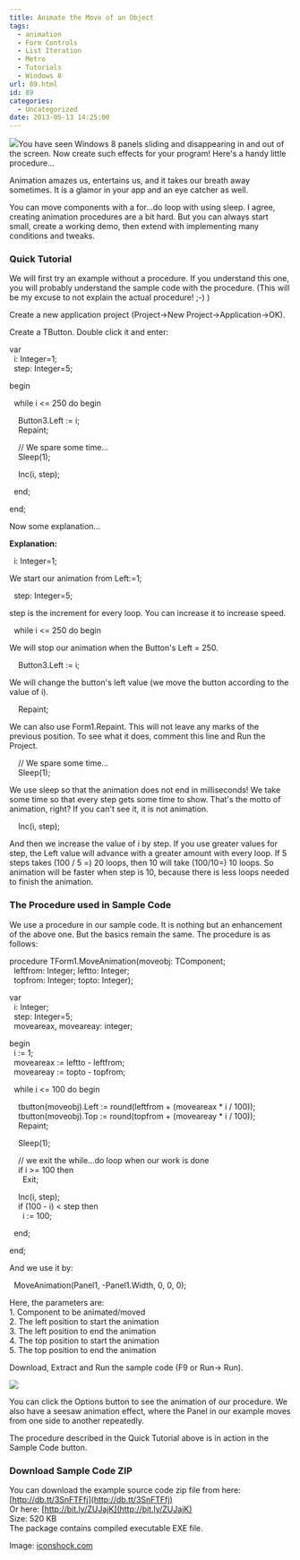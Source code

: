 ```yaml
---
title: Animate the Move of an Object
tags:
  - animation
  - Form Controls
  - List Iteration
  - Metro
  - Tutorials
  - Windows 8
url: 89.html
id: 89
categories:
  - Uncategorized
date: 2013-05-13 14:25:00
---
```


![](http://2.bp.blogspot.com/-25SPZHYcrfk/UZD3KbzdbtI/AAAAAAAAAwg/U-R7pQ-qVds/s1600/animation_icon.jpg)You have seen Windows 8 panels sliding and disappearing in and out of the screen. Now create such effects for your program! Here's a handy little procedure...  
  
  
  
Animation amazes us, entertains us, and it takes our breath away sometimes. It is a glamor in your app and an eye catcher as well.  
  
You can move components with a for...do loop with using sleep. I agree, creating animation procedures are a bit hard. But you can always start small, create a working demo, then extend with implementing many conditions and tweaks.  
  

### Quick Tutorial

We will first try an example without a procedure. If you understand this one, you will probably understand the sample code with the procedure. (This will be my excuse to not explain the actual procedure! ;-) )  
  
Create a new application project (Project->New Project->Application->OK).  
  
Create a TButton. Double click it and enter:  
  

var  
  i: Integer=1;  
  step: Integer=5;  
  
begin  
  
  while i <= 250 do begin  
  
    Button3.Left := i;  
    Repaint;  
  
    // We spare some time...  
    Sleep(1);  
  
    Inc(i, step);  
  
  end;  
  
end;

  
Now some explanation...  
  
**Explanation:**  
  
  i: Integer=1;  
  
We start our animation from Left:=1;  
  
  step: Integer=5;  
  
step is the increment for every loop. You can increase it to increase speed.  
  
  while i <= 250 do begin  
  
We will stop our animation when the Button's Left = 250.  
  
    Button3.Left := i;  
  
We will change the button's left value (we move the button according to the value of i).  
  
    Repaint;  
  
We can also use Form1.Repaint. This will not leave any marks of the previous position. To see what it does, comment this line and Run the Project.  
  
    // We spare some time...  
    Sleep(1);  
  
We use sleep so that the animation does not end in milliseconds! We take some time so that every step gets some time to show. That's the motto of animation, right? If you can't see it, it is not animation.  
  
    Inc(i, step);  
  
And then we increase the value of i by step. If you use greater values for step, the Left value will advance with a greater amount with every loop. If 5 steps takes (100 / 5 =) 20 loops, then 10 will take (100/10=) 10 loops. So animation will be faster when step is 10, because there is less loops needed to finish the animation.  
  

### The Procedure used in Sample Code

We use a procedure in our sample code. It is nothing but an enhancement of the above one. But the basics remain the same. The procedure is as follows:  
  

procedure TForm1.MoveAnimation(moveobj: TComponent;  
  leftfrom: Integer; leftto: Integer;  
  topfrom: Integer; topto: Integer);  
  
var  
  i: Integer;  
  step: Integer=5;  
  moveareax, moveareay: integer;  
  
begin  
  i := 1;  
  moveareax := leftto - leftfrom;  
  moveareay := topto - topfrom;  
  
  while i <= 100 do begin  
  
    tbutton(moveobj).Left := round(leftfrom + (moveareax \* i / 100));  
    tbutton(moveobj).Top := round(topfrom + (moveareay \* i / 100));  
    Repaint;  
  
    Sleep(1);  
  
    // we exit the while...do loop when our work is done  
    if i >= 100 then  
      Exit;  
  
    Inc(i, step);  
    if (100 - i) < step then  
      i := 100;  
  
  end;  
  
end;

  
And we use it by:  
  

  MoveAnimation(Panel1, -Panel1.Width, 0, 0, 0);

  
Here, the parameters are:  
1\. Component to be animated/moved  
2\. The left position to start the animation  
3\. The left position to end the animation  
4\. The top position to start the animation  
5\. The top position to end the animation  
  
Download, Extract and Run the sample code (F9 or Run-> Run).  
  
![](http://4.bp.blogspot.com/-ofJPDeBoyJ4/UZD1zXcFOTI/AAAAAAAAAwU/-bNEdhCRe2M/s1600/form-component-animation.gif)  
  
You can click the Options button to see the animation of our procedure. We also have a seesaw animation effect, where the Panel in our example moves from one side to another repeatedly.  
  
The procedure described in the Quick Tutorial above is in action in the Sample Code button.  
  
  

### Download Sample Code ZIP

You can download the example source code zip file from here: [http://db.tt/3SnFTFfj](http://db.tt/3SnFTFfj)  
Or here: [http://bit.ly/ZUJajK](http://bit.ly/ZUJajK)  
Size: 520 KB  
The package contains compiled executable EXE file.  
  
Image: [iconshock.com](http://www.iconshock.com/img_jpg/STROKE/graphics/jpg/128/animation_icon.jpg)